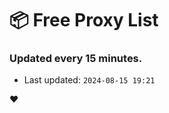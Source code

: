 # :package: Free Proxy List
### Updated every 15 minutes.

- Last updated: `2024-08-15 19:21`

:heart:
